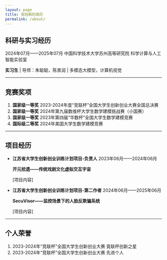 ```yaml
---
layout: page
title: 张钰枫的简历
permalink: /about/
---
```


## 科研与实习经历
2024年07月——2025年07月 中国科学技术大学苏州高等研究院 科学计算与人工智能实验室

**实习生** | 导师：朱聪聪，陈景润 | 多模态大模型，计算机视觉

---

## 竞赛奖项
1. **国家级一等奖** 2023-2024年度“竞联杯”全国大学生创新创业大赛全国总决赛
2. **国家级一等奖** 2024年第九届数维杯大学生数学建模挑战赛（小国赛）
3. **国家级一等奖** 2023年第四届“华数杯”全国大学生数学建模竞赛
4. **国际级二等奖** 2024年美国大学生数学建模竞赛

---

## 项目经历
- **江苏省大学生创新创业训练计划项目-负责人** 2023年06月——2024年06月
  
  **开元拾遗——传统戏剧文化虚拟交互宇宙**
  
  [项目内容]
  
- **江苏省大学生创新创业训练计划项目-第二作者** 2024年06月——2025年06月

  **SecuVisor——监控场景下的人脸反欺骗系统**

  [项目内容]

---

## 个人荣誉
1. 2023-2024年“竞联杯”全国大学生创新创业大赛 竟联杯创新之星
2. 2023-2024年“竞联杯”全国大学生创新创业大赛 先进个人
